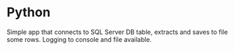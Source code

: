 # Python
Simple app that connects to SQL Server DB table, extracts and saves to file some rows. Logging to console and file available. 
